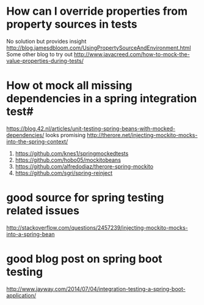 # How can I override properties from property sources in tests #

No solution but provides insight http://blog.jamesdbloom.com/UsingPropertySourceAndEnvironment.html
Some other blog to try out http://www.javacreed.com/how-to-mock-the-value-properties-during-tests/

# How ot mock all missing dependencies in a spring integration test#
https://blog.42.nl/articles/unit-testing-spring-beans-with-mocked-dependencies/
looks promising http://therore.net/injecting-mockito-mocks-into-the-spring-context/
1. https://github.com/knes1/springmockedtests
1. https://github.com/hobo05/mockitobeans
1. https://github.com/alfredodiaz/therore-spring-mockito
1. https://github.com/sgri/spring-reinject



# good source for spring testing related issues #
http://stackoverflow.com/questions/2457239/injecting-mockito-mocks-into-a-spring-bean

# good blog post on spring boot testing
http://www.jayway.com/2014/07/04/integration-testing-a-spring-boot-application/